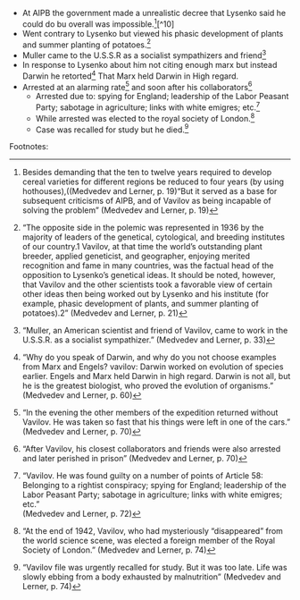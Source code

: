 - At AIPB the government made a unrealistic decree that Lysenko said he could do bu overall was impossible.[^1][^10]
- Went contrary to Lysenko but viewed his phasic development of plants and summer planting of potatoes.[^2]
- Muller came to the U.S.S.R as a socialist sympathizers and friend[^3]
- In response to Lysenko about him not citing enough marx but instead Darwin he retorted[^4] That Marx held Darwin in High regard.
- Arrested at an alarming rate[^5] and soon after his collaborators[^6]
	- Arrested due to: spying for England; leadership of the  Labor Peasant Party; sabotage in agriculture; links with white emigres; etc.[^7]
	- While arrested was elected to the royal society of London.[^8]
	- Case was recalled for study but he died.[^9]



Footnotes:

[^1]:Besides demanding that the ten to twelve years required to develop cereal varieties for different regions be reduced to four years (by using hothouses),((Medvedev and Lerner, p. 19)“But it served as a base for subsequent criticisms of AIPB, and of Vavilov as being incapable   of solving the problem”   (Medvedev and Lerner, p. 19)

[^2]:“The opposite side in the polemic was represented in 1936 by the majority of leaders of the genetical, cytological, and breeding institutes of our country.1 Vavilov, at that time the world’s outstanding plant breeder, applied geneticist, and geographer, enjoying merited recognition and fame in many countries, was the factual head of the opposition to Lysenko’s genetical ideas. It should be noted, however, that Vavilov and the other scientists took a favorable view of certain other ideas then being worked out by Lysenko and his institute (for example, phasic development of plants, and summer planting of potatoes).2” (Medvedev and Lerner, p. 21)

[^3]:“Muller, an American scientist and friend of Vavilov, came to work in the U.S.S.R. as a socialist sympathizer.” (Medvedev and Lerner, p. 33)
[^4]:“Why do you speak of Darwin, and why do you not choose examples from Marx and Engels? vavilov: Darwin worked on evolution of species earlier. Engels and Marx held Darwin in high regard. Darwin is not all, but he is the greatest biologist, who proved the evolution of organisms.” (Medvedev and Lerner, p. 60)

[^5]:“In the evening the other members of the expedition returned without Vavilov. He was taken so fast that his things  were left in one of the cars.”  (Medvedev and Lerner, p. 70)

[^6]:“After Vavilov, his closest collaborators and friends were also arrested and later perished in prison”  (Medvedev and Lerner, p. 70)

[^7]:“Vavilov. He was found guilty on a number of points of Article 58: Belonging to a rightist conspiracy; spying for England; leadership of the Labor Peasant Party; sabotage in agriculture; links with white emigres; etc.”  
(Medvedev and Lerner, p. 72)

[^8]:“At the end of 1942, Vavilov, who had mysteriously “disappeared” from the world science scene, was elected a foreign member of the Royal Society of London.” (Medvedev and Lerner, p. 74)

[^9]:“Vavilov file was urgently recalled for study. But it was too late. Life was slowly ebbing from a body exhausted by malnutrition”  (Medvedev and Lerner, p. 74)
<!--stackedit_data:
eyJoaXN0b3J5IjpbMTY4NDkxODM5NywtMjA4ODc0NjYxMl19
-->